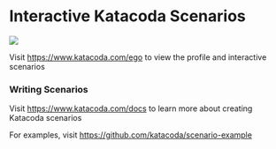 # Interactive Katacoda Scenarios

[![](http://shields.katacoda.com/katacoda/ego/count.svg)](https://www.katacoda.com/ego "Get your profile on Katacoda.com")

Visit https://www.katacoda.com/ego to view the profile and interactive scenarios

### Writing Scenarios
Visit https://www.katacoda.com/docs to learn more about creating Katacoda scenarios

For examples, visit https://github.com/katacoda/scenario-example
